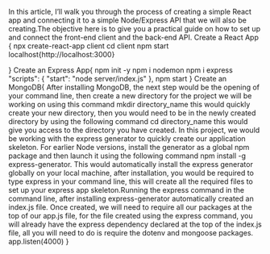 In this article, I’ll walk you through the process of creating a simple React app and connecting it to a simple Node/Express API that we will also be creating.The objective here is to give you a practical guide on how to set up and connect the front-end client and the back-end API.
Create a React App {
npx create-react-app client
cd client
npm start
localhost{http://localhost:3000}

}
Create an Express App{
npm init -y
npm i nodemon
npm i express
"scripts": {
  "start": "node server/index.js"
},
npm start
}
Create an MongoDB{
After installing MongoDB, the next step would be the opening of your command line, then create a new directory for the project we will be working on using this command mkdir directory_name this would quickly create your new directory, then you would need to be in the newly created directory by using the following command cd directory_name this would give you access to the directory you have created.
In this project, we would be working with the express generator to quickly create our application skeleton. For earlier Node versions, install the generator as a global npm package and then launch it using the following command npm install -g express-generator. This would automatically install the express generator globally on your local machine, after installation, you would be required to type 
express in your command line, this will create all the required files to set up your express app skeleton.Running the express command in the command line, after installing express-generator automatically created an index.js file. Once created, we will need to require all our packages at the top of our app.js file, for the file created using the express command, you will already have the
express dependency declared at the top of the index.js file, all you will need to do is require the dotenv and mongoose packages.
app.listen(4000)
}

